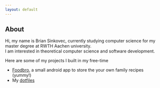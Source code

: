 ```yaml
---
layout: default
---
```


## About

Hi, my name is Brian Sinkovec, currently studying computer science for my master degree at RWTH Aachen university.  
I am interested in theoretical computer science and software development. 

Here are some of my projects I built in my free-time
* [Foodbro](https://github.com/sinkovec/foodbro), a small android app to store the your own family recipes (yummy!)
* My [dotfiles](https://github.com/sinkovec/dotfiles)